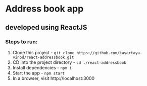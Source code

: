 # Address book app

## developed using ReactJS

### Steps to run:

1. Clone this project - `git clone https://github.com/kayartaya-vinod/react-addressbook.git`
1. CD into the project directory - `cd ./react-addressbook`
1. Install dependencies - `npm i`
1. Start the app - `npm start`
1. In a browser, visit http://localhost:3000
